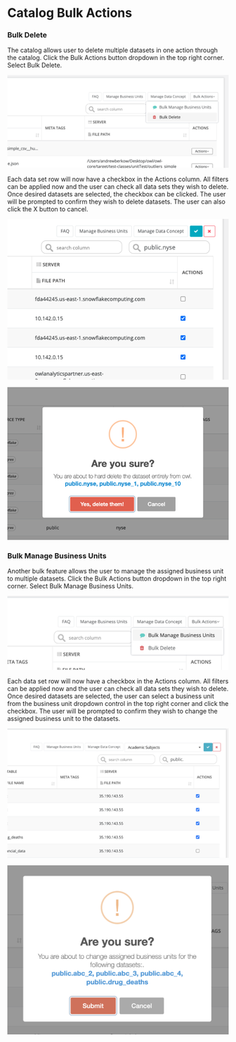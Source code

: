 # Catalog Bulk Actions

### Bulk Delete

The catalog allows user to delete multiple datasets in one action through the catalog. Click the Bulk Actions button dropdown in the top right corner. Select Bulk Delete.

![](../.gitbook/assets/screen-shot-2021-04-13-at-4.23.32-pm.png)

Each data set row will now have a checkbox in the Actions column. All filters can be applied now and the user can check all data sets they wish to delete. Once desired datasets are selected, the checkbox can be clicked. The user will be prompted to confirm they wish to delete datasets. The user can also click the X button to cancel.

![](../.gitbook/assets/screen-shot-2021-04-13-at-4.30.29-pm.png)

![](../.gitbook/assets/screen-shot-2021-04-13-at-4.30.36-pm.png)

### Bulk Manage Business Units

Another bulk feature allows the user to manage the assigned business unit to multiple datasets. Click the Bulk Actions button dropdown in the top right corner. Select Bulk Manage Business Units.

![](../.gitbook/assets/screen-shot-2021-04-13-at-4.34.48-pm.png)

Each data set row will now have a checkbox in the Actions column. All filters can be applied now and the user can check all data sets they wish to delete. Once desired datasets are selected, the user can select a business unit from the business unit dropdown control in the top right corner and click the checkbox. The user will be prompted to confirm they wish to change the assigned business unit to the datasets.

![](../.gitbook/assets/screen-shot-2021-04-13-at-4.38.15-pm.png)

![](../.gitbook/assets/screen-shot-2021-04-13-at-4.38.21-pm.png)

